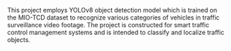 This project employs YOLOv8 object detection model which is trained on the MIO-TCD dataset to recognize various categories of vehicles in traffic surveillance video footage. The project is constructed for smart traffic control management systems and is intended to classify and localize traffic objects.

